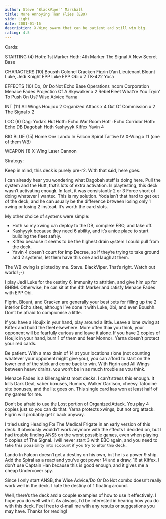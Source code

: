 ```yaml
---
author: Steve "BlackViper" Marshall
title: More Annoying Than Flies (EBO)
side: Light
date: 2001-01-16
description: X-Wing swarm that can be patient and still win big.
rating: 4.5
---
```

Cards: 

STARTING (4)
Hoth: 1st Marker
Hoth: 4th Marker
The Signal
A New Secret Base

CHARACTERS (10)
Boushh
Colonel Cracken
Figrin D’an
Lieutenant Blount
Luke, Jedi Knight
EPP Luke
EPP Obi x 2
TK-422
Yoda

EFFECTS (10)
Do, Or Do Not
Echo Base Operations
Incom Corporation
Menace Fades
Projection Of A Skywalker x 2
Rebel Fleet
What’re You Tryin’ To Push On Us?
Wise Advice
Yarna

INT (11)
All Wings
Houjix x 2
Organized Attack x 4
Out Of Commission x 2
The Signal x 2

LOC (9)
Dag: Yoda’s Hut
Hoth: Echo War Room
Hoth: Echo Corridor
Hoth: Echo DB
Dagobah
Hoth
Kashyyyk
Kiffex
Yavin 4

BIG BLUE (15)
Home One
Lando In Falcon
Spiral
Tantive IV
X-Wing x 11 (one of them WB)

WEAPON (1)
X-Wing Laser Cannon 

Strategy: 

Keep in mind, this deck is purely pre-r2. With that said, here goes.

I can already hear you wondering what Dagobah stuff is doing here.
Pull the system and the Hutt, that’s lots of extra activation. In playtesting, this deck wasn’t activating enough. In fact, it was consistantly 2 or 3 Force short of doing whatever I wanted. This is my solution. Yoda isn’t that hard to get out of the deck, and he can usually be the difference between losing only 1 xwing or losing 2 instead. It’s worth the card slots.

My other choice of systems were simple:
* Hoth so my xwing can deploy to the DB, complete EBO, and take off.
* Kashyyyk because they need 6 ability, and it’s a nice place to start building the fleet safely.
* Kiffex because it seems to be the highest drain system I could pull from the deck.
* Yavin 4 doesn’t count for Imp Decree, so if they’re trying to take ground and 2 systems, let them have this one and laugh at them.

The WB xwing is piloted by me. Steve. BlackViper. That’s right. Watch out world! ;-)

I play Jedi Luke for the destiny 6, immunity to attrition, and give him up for BHBM. Otherwise, he can sit at the 4th Marker and satisfy Menace Fades with EPP Obi.

Figrin, Blount, and Cracken are generally your best bets for filling up the 2 interior Echo sites, although I’ve done it with Luke, Obi, and even Boushh. Don’t be afraid to compromise a little.

If you have a Houjix in your hand, play around a little. Leave a lone xwing at Kiffex and build the fleet elsewhere. More often than you think, your opponent will be fearfully curious and leave it alone. If you have 2 copies of Houjix in your hand, burn 1 of them and fear Monnok. Yarna doesn’t protect your red cards.

Be patient. With a max drain of 14 at your locations alone (not counting whatever your opponent might give you), you can afford to start on the lower end of the stick and come back to win. With Figrin and All Wings between heavy drains, you won’t be in as much trouble as you think.

Menace Fades is a killer against most decks. I can’t stress this enough. It kills Dark Deal, saber bonuses, Rumors, Walker Garrison, cheesy Tatooine site bonuses, and the list goes on. This single card has won at least half of my games for me.

Don’t be afraid to use the Lost portion of Organized Attack. You play 4 copies just so you can do that. Yarna protects xwings, but not org attack. Figrin will probably get it back anyway.

I tried using Heading For The Medical Frigate in an early version of this deck. It obviously wouldn’t work anymore with the effects I decided on, but I had trouble finding ANSB on the worst possible games, even when playing 5 copies of The Signal. I will never start 3 with EBO again, and you need to take this possibility into account if you try to alter this deck.

Lando In Falcon doesn’t get a destiny on his own, but he is a power 9 ship. Add the Spiral as a react and you’ve got power 14 and a draw, 16 at Kiffex. I don’t use Captain Han because this is good enough, and it gives me a cheap Undercover spy.

Since I only start ANSB, the Wise Advice/Do Or Do Not combo doesn’t really work well in the deck. I hate the destiny of 1 floating around.

Well, there’s the deck and a couple examples of how to use it effectively. I hope you do well with it. As always, I’d be interested in hearing how you do with this deck. Feel free to d-mail me with any results or suggestions you may have. Thanks for reading! 